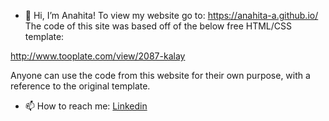 - 👋 Hi, I’m Anahita!
To view my website go to: https://anahita-a.github.io/
The code of this site was based off of the below free HTML/CSS template:

http://www.tooplate.com/view/2087-kalay

Anyone can use the code from this website for their own purpose, with a reference to the original template.

- 📫 How to reach me: [Linkedin](https://www.linkedin.com/in/anahita-abadian/)

<!---
anaba-max/anaba-max is a ✨ special ✨ repository because its `README.md` (this file) appears on your GitHub profile.
You can click the Preview link to take a look at your changes.
--->
